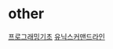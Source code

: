 # other

[프로그래밍기초](https://github.com/dreamfulbud/other/blob/main/01_ProgramingBase.md)
[유닉스커맨드라인](https://github.com/dreamfulbud/other/blob/main/02_Unix_Command.md)